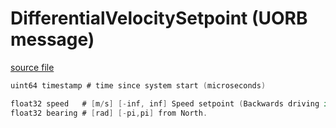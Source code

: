 # DifferentialVelocitySetpoint (UORB message)



[source file](https://github.com/PX4/PX4-Autopilot/blob/main/msg/DifferentialVelocitySetpoint.msg)

```c
uint64 timestamp # time since system start (microseconds)

float32 speed   # [m/s] [-inf, inf] Speed setpoint (Backwards driving if negative)
float32 bearing # [rad] [-pi,pi] from North.

```
